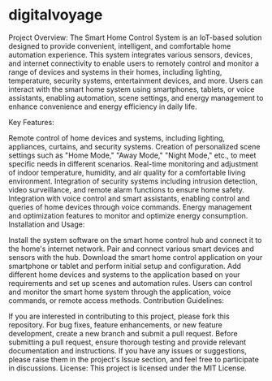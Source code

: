 # digitalvoyage
Project Overview:
The Smart Home Control System is an IoT-based solution designed to provide convenient, intelligent, and comfortable home automation experience. This system integrates various sensors, devices, and internet connectivity to enable users to remotely control and monitor a range of devices and systems in their homes, including lighting, temperature, security systems, entertainment devices, and more. Users can interact with the smart home system using smartphones, tablets, or voice assistants, enabling automation, scene settings, and energy management to enhance convenience and energy efficiency in daily life.

Key Features:

Remote control of home devices and systems, including lighting, appliances, curtains, and security systems.
Creation of personalized scene settings such as "Home Mode," "Away Mode," "Night Mode," etc., to meet specific needs in different scenarios.
Real-time monitoring and adjustment of indoor temperature, humidity, and air quality for a comfortable living environment.
Integration of security systems including intrusion detection, video surveillance, and remote alarm functions to ensure home safety.
Integration with voice control and smart assistants, enabling control and queries of home devices through voice commands.
Energy management and optimization features to monitor and optimize energy consumption.
Installation and Usage:

Install the system software on the smart home control hub and connect it to the home's internet network.
Pair and connect various smart devices and sensors with the hub.
Download the smart home control application on your smartphone or tablet and perform initial setup and configuration.
Add different home devices and systems to the application based on your requirements and set up scenes and automation rules.
Users can control and monitor the smart home system through the application, voice commands, or remote access methods.
Contribution Guidelines:

If you are interested in contributing to this project, please fork this repository.
For bug fixes, feature enhancements, or new feature development, create a new branch and submit a pull request.
Before submitting a pull request, ensure thorough testing and provide relevant documentation and instructions.
If you have any issues or suggestions, please raise them in the project's Issue section, and feel free to participate in discussions.
License:
This project is licensed under the MIT License.
